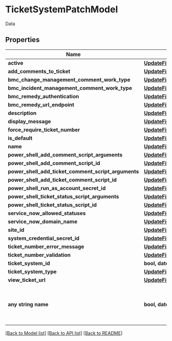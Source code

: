 # TicketSystemPatchModel

Data

## Properties
Name | Type | Description | Notes
------------ | ------------- | ------------- | -------------
**active** | [**UpdateFieldValueOfBoolean**](UpdateFieldValueOfBoolean.md) |  | [optional] 
**add_comments_to_ticket** | [**UpdateFieldValueOfBoolean**](UpdateFieldValueOfBoolean.md) |  | [optional] 
**bmc_change_management_comment_work_type** | [**UpdateFieldValueOfOptionalBmcChangeManagementCommentWorkType**](UpdateFieldValueOfOptionalBmcChangeManagementCommentWorkType.md) |  | [optional] 
**bmc_incident_management_comment_work_type** | [**UpdateFieldValueOfOptionalBmcIncidentManagementCommentWorkType**](UpdateFieldValueOfOptionalBmcIncidentManagementCommentWorkType.md) |  | [optional] 
**bmc_remedy_authentication** | [**UpdateFieldValueOfString**](UpdateFieldValueOfString.md) |  | [optional] 
**bmc_remedy_url_endpoint** | [**UpdateFieldValueOfString**](UpdateFieldValueOfString.md) |  | [optional] 
**description** | [**UpdateFieldValueOfString**](UpdateFieldValueOfString.md) |  | [optional] 
**display_message** | [**UpdateFieldValueOfString**](UpdateFieldValueOfString.md) |  | [optional] 
**force_require_ticket_number** | [**UpdateFieldValueOfForceRequireTicketSystemOptions**](UpdateFieldValueOfForceRequireTicketSystemOptions.md) |  | [optional] 
**is_default** | [**UpdateFieldValueOfBoolean**](UpdateFieldValueOfBoolean.md) |  | [optional] 
**name** | [**UpdateFieldValueOfString**](UpdateFieldValueOfString.md) |  | [optional] 
**power_shell_add_comment_script_arguments** | [**UpdateFieldValueOfString**](UpdateFieldValueOfString.md) |  | [optional] 
**power_shell_add_comment_script_id** | [**UpdateFieldValueOfOptionalInt32**](UpdateFieldValueOfOptionalInt32.md) |  | [optional] 
**power_shell_add_ticket_comment_script_arguments** | [**UpdateFieldValueOfString**](UpdateFieldValueOfString.md) |  | [optional] 
**power_shell_add_ticket_comment_script_id** | [**UpdateFieldValueOfOptionalInt32**](UpdateFieldValueOfOptionalInt32.md) |  | [optional] 
**power_shell_run_as_account_secret_id** | [**UpdateFieldValueOfOptionalInt32**](UpdateFieldValueOfOptionalInt32.md) |  | [optional] 
**power_shell_ticket_status_script_arguments** | [**UpdateFieldValueOfString**](UpdateFieldValueOfString.md) |  | [optional] 
**power_shell_ticket_status_script_id** | [**UpdateFieldValueOfOptionalInt32**](UpdateFieldValueOfOptionalInt32.md) |  | [optional] 
**service_now_allowed_statuses** | [**UpdateFieldValueOfString**](UpdateFieldValueOfString.md) |  | [optional] 
**service_now_domain_name** | [**UpdateFieldValueOfString**](UpdateFieldValueOfString.md) |  | [optional] 
**site_id** | [**UpdateFieldValueOfOptionalInt32**](UpdateFieldValueOfOptionalInt32.md) |  | [optional] 
**system_credential_secret_id** | [**UpdateFieldValueOfOptionalInt32**](UpdateFieldValueOfOptionalInt32.md) |  | [optional] 
**ticket_number_error_message** | [**UpdateFieldValueOfString**](UpdateFieldValueOfString.md) |  | [optional] 
**ticket_number_validation** | [**UpdateFieldValueOfString**](UpdateFieldValueOfString.md) |  | [optional] 
**ticket_system_id** | **bool, date, datetime, dict, float, int, list, str, none_type** | TicketSystemId | [optional] 
**ticket_system_type** | [**UpdateFieldValueOfTicketSystemTypes**](UpdateFieldValueOfTicketSystemTypes.md) |  | [optional] 
**view_ticket_url** | [**UpdateFieldValueOfString**](UpdateFieldValueOfString.md) |  | [optional] 
**any string name** | **bool, date, datetime, dict, float, int, list, str, none_type** | any string name can be used but the value must be the correct type | [optional]

[[Back to Model list]](../README.md#documentation-for-models) [[Back to API list]](../README.md#documentation-for-api-endpoints) [[Back to README]](../README.md)


